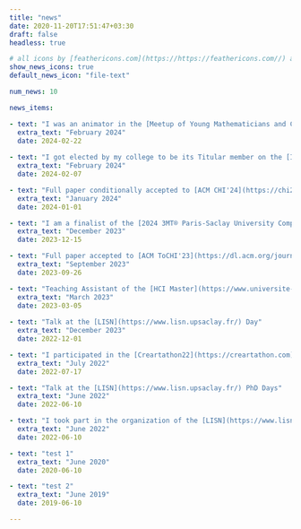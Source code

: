 ```yaml
---
title: "news"
date: 2020-11-20T17:51:47+03:30
draft: false
headless: true

# all icons by [feathericons.com](https://https://feathericons.com//) are supported
show_news_icons: true
default_news_icon: "file-text"

num_news: 10

news_items:

- text: "I was an animator in the [Meetup of Young Mathematicians and Computer Scientists](https://filles-et-maths.fr/rjmi/)"
  extra_text: "February 2024"
  date: 2024-02-22
  
- text: "I got elected by my college to be its Titular member on the [Inria Saclay Center Committee](https://intranet.inria.fr/Inria/Instances/Comite-de-centre/Presentation)"
  extra_text: "February 2024"
  date: 2024-02-07

- text: "Full paper conditionally accepted to [ACM CHI'24](https://chi2024.acm.org/)"
  extra_text: "January 2024"
  date: 2024-01-01

- text: "I am a finalist of the [2024 3MT® Paris-Saclay University Competition](https://www.universite-paris-saclay.fr/three-minute-thesis-competition-3mtr#home200832)"
  extra_text: "December 2023"
  date: 2023-12-15

- text: "Full paper accepted to [ACM ToCHI'23](https://dl.acm.org/journal/tochi)"
  extra_text: "September 2023"
  date: 2023-09-26

- text: "Teaching Assistant of the [HCI Master](https://www.universite-paris-saclay.fr/en/education/master/computer-science/m1-human-computer-interaction)'s Winter School"
  extra_text: "March 2023"
  date: 2023-03-05
  
- text: "Talk at the [LISN](https://www.lisn.upsaclay.fr/) Day"
  extra_text: "December 2023"
  date: 2022-12-01

- text: "I participated in the [Creartathon22](https://creartathon.com), a creative hackaton"
  extra_text: "July 2022"
  date: 2022-07-17

- text: "Talk at the [LISN](https://www.lisn.upsaclay.fr/) PhD Days"
  extra_text: "June 2022"
  date: 2022-06-10

- text: "I took part in the organization of the [LISN](https://www.lisn.upsaclay.fr/) PhD Days"
  extra_text: "June 2022"
  date: 2022-06-10

- text: "test 1"
  extra_text: "June 2020"
  date: 2020-06-10

- text: "test 2"
  extra_text: "June 2019"
  date: 2019-06-10

---
```


